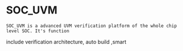 # SOC_UVM
    SOC_UVM is a advanced UVM verification platform of the whole chip level SOC. It's function 
include verification architecture, auto build ,smart  
